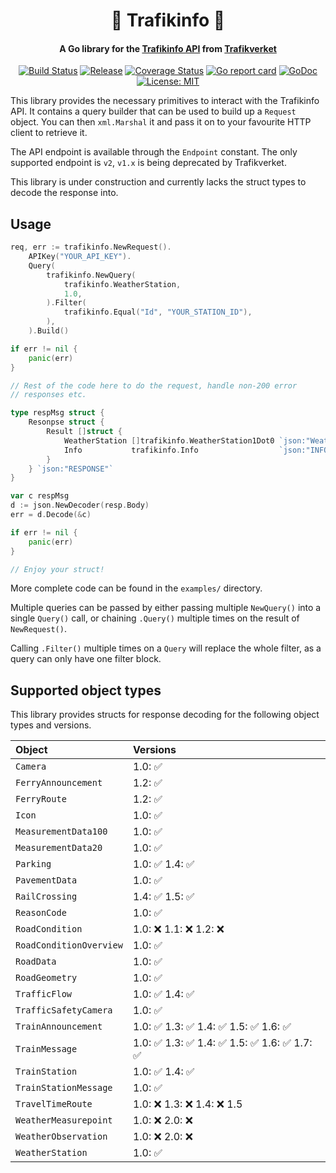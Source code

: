 <h1 align="center">
🚦 Trafikinfo 🦺
</h1>
<h4 align="center">A Go library for the <a href="https://api.trafikinfo.trafikverket.se/">Trafikinfo API</a> from <a href="https://www.trafikverket.se/">Trafikverket</a></h4>
<p align="center">
    <a href="https://github.com/daenney/trafikinfo/actions/workflows/ci.yml"><img src="https://github.com/daenney/trafikinfo/actions/workflows/ci.yml/badge.svg" alt="Build Status"></a>
	<a href="https://github.com/daenney/trafikinfo/releases"><img src="https://img.shields.io/github/release/daenney/trafikinfo.svg" alt="Release"></a>
    <a href="https://codecov.io/gh/daenney/trafikinfo"><img src="https://codecov.io/gh/daenney/trafikinfo/branch/main/graph/badge.svg" alt="Coverage Status"></a>
    <a href="https://goreportcard.com/report/code.dny.dev/trafikinfo"><img src="https://goreportcard.com/badge/code.dny.dev/trafikinfo" alt="Go report card"></a>
    <a href="https://pkg.go.dev/code.dny.dev/trafikinfo"><img src="https://pkg.go.dev/badge/code.dny.dev/trafikinfo.svg" alt="GoDoc"></a>
    <a href="LICENSE"><img src="https://img.shields.io/github/license/daenney/trafikinfo" alt="License: MIT"></a>
</p>

This library provides the necessary primitives to interact with the
Trafikinfo API. It contains a query builder that can be used to build up a
`Request` object. You can then `xml.Marshal` it and pass it on to your
favourite HTTP client to retrieve it.

The API endpoint is available through the `Endpoint` constant. The only
supported endpoint is `v2`, `v1.x` is being deprecated by Trafikverket.

This library is under construction and currently lacks the struct types to
decode the response into.

## Usage

```go
req, err := trafikinfo.NewRequest().
	APIKey("YOUR_API_KEY").
	Query(
		trafikinfo.NewQuery(
			trafikinfo.WeatherStation,
			1.0,
		).Filter(
			trafikinfo.Equal("Id", "YOUR_STATION_ID"),
		),
	).Build()

if err != nil {
	panic(err)
}

// Rest of the code here to do the request, handle non-200 error
// responses etc.

type respMsg struct {
	Resonpse struct {
		Result []struct {
			WeatherStation []trafikinfo.WeatherStation1Dot0 `json:"WeatherStation"`
			Info           trafikinfo.Info                  `json:"INFO"`
		}
	} `json:"RESPONSE"`
}

var c respMsg
d := json.NewDecoder(resp.Body)
err = d.Decode(&c)

if err != nil {
	panic(err)
}

// Enjoy your struct!
```

More complete code can be found in the `examples/` directory.

Multiple queries can be passed by either passing multiple `NewQuery()` into a
single `Query()` call, or chaining `.Query()` multiple times on the result of
`NewRequest()`.

Calling `.Filter()` multiple times on a `Query` will replace the whole filter,
as a query can only have one filter block.

## Supported object types

This library provides structs for response decoding for the following object
types and versions.

| Object | Versions |
:-- | :-----------
`Camera` | 1.0: ✅
`FerryAnnouncement` | 1.2: ✅
`FerryRoute` | 1.2: ✅
`Icon` | 1.0: ✅
`MeasurementData100` | 1.0: ✅
`MeasurementData20` | 1.0: ✅
`Parking` | 1.0: ✅ 1.4: ✅
`PavementData` | 1.0: ✅
`RailCrossing` | 1.4: ✅ 1.5: ✅
`ReasonCode` | 1.0: ✅
`RoadCondition` | 1.0: ❌ 1.1: ❌ 1.2: ❌
`RoadConditionOverview` | 1.0: ✅
`RoadData` | 1.0: ✅
`RoadGeometry` | 1.0: ✅
`TrafficFlow` | 1.0: ✅ 1.4: ✅
`TrafficSafetyCamera` | 1.0: ✅
`TrainAnnouncement` | 1.0: ✅ 1.3: ✅ 1.4: ✅ 1.5: ✅ 1.6: ✅
`TrainMessage` | 1.0: ✅ 1.3: ✅ 1.4: ✅ 1.5: ✅ 1.6: ✅ 1.7: ✅
`TrainStation` | 1.0: ✅ 1.4: ✅
`TrainStationMessage` | 1.0: ✅
`TravelTimeRoute` | 1.0: ❌ 1.3: ❌ 1.4: ❌ 1.5
`WeatherMeasurepoint` | 1.0: ❌ 2.0: ❌
`WeatherObservation` | 1.0: ❌ 2.0: ❌
`WeatherStation` | 1.0: ✅
